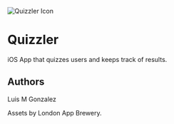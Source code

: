 ![Quizzler Icon](https://dl.dropboxusercontent.com/s/sgqkoqwdlludkz1/Quizzler%20Icon-60%402x.png?dl=0)

# Quizzler

iOS App that quizzes users and keeps track of results.

## Authors

Luis M Gonzalez

Assets by London App Brewery.
